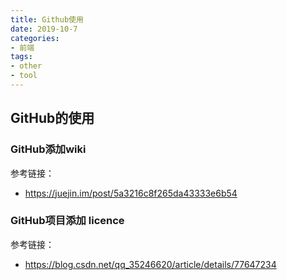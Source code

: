 ```yaml
---
title: Github使用
date: 2019-10-7
categories: 
- 前端
tags: 
- other
- tool
---
```


## GitHub的使用


### GitHub添加wiki

参考链接：


- <https://juejin.im/post/5a3216c8f265da43333e6b54>

### GitHub项目添加 licence

参考链接：

- <https://blog.csdn.net/qq_35246620/article/details/77647234>

